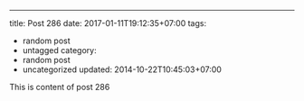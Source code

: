 ---
title: Post 286
date: 2017-01-11T19:12:35+07:00
tags:
  - random post
  - untagged
category:
  - random post
  - uncategorized
updated: 2014-10-22T10:45:03+07:00

This is content of post 286